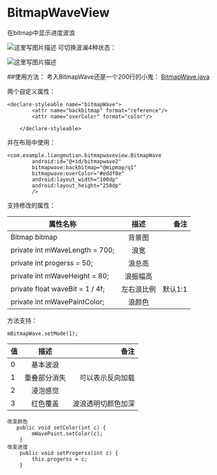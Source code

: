 # BitmapWaveView
在bitmap中显示进度波浪


![这里写图片描述](http://img.blog.csdn.net/20161208155819269?watermark/2/text/aHR0cDovL2Jsb2cuY3Nkbi5uZXQvQW5kcm9pZE1za3k=/font/5a6L5L2T/fontsize/400/fill/I0JBQkFCMA==/dissolve/70/gravity/SouthEast)
可切换波澜4种状态：

![这里写图片描述](http://img.blog.csdn.net/20161208160012741?watermark/2/text/aHR0cDovL2Jsb2cuY3Nkbi5uZXQvQW5kcm9pZE1za3k=/font/5a6L5L2T/fontsize/400/fill/I0JBQkFCMA==/dissolve/70/gravity/SouthEast)


##使用方法：
考入BitmapWave还是一个200行的小鬼：
[BitmapWave.java](https://github.com/AndroidMsky/BitmapWaveView/blob/master/app/src/main/java/com/example/liangmutian/bitmapwaveview/BitmapWave.java)

两个自定义属性：

```
<declare-styleable name="bitmapWave">
        <attr name="backbitmap" format="reference"/>
        <attr name="overColor" format="color"/>

    </declare-styleable>
```

并在布局中使用：

```
<com.example.liangmutian.bitmapwaveview.BitmapWave
        android:id="@+id/bitmapwave2"
        bitmapwave:backbitmap="@mipmap/q1"
        bitmapwave:overColor="#eddf0e"
        android:layout_width="100dp"
        android:layout_height="250dp"
        />
```

支持修改的属性：

| 属性名称        | 描述          | 备注  |
| ------------- |:-------------:| -----:|
|Bitmap bitmap    | 背景图 |  |
|private int mWaveLength = 700;    | 浪宽     |   |
|private int progerss = 50; | 浪总高     |   |
|private int mWaveHeight = 80; | 浪振幅高     |    |
|private float waveBit = 1 / 4f; | 左右浪比例     |  默认1:1 |
|private int mWavePaintColor;| 浪颜色   | |

方法支持：

```
mBitmapWave.setMode(1);
```

| 值        | 描述          | 备注  |
| ------------- |:-------------:| -----:|
|0    | 基本波浪 |  |
|1   | 重叠部分消失     |   可以表示反向加载 |
|2 | 浸泡感觉     |   |
|3 | 红色覆盖    | 波浪透明切颜色加深   |

```
改变颜色
   public void setColor(int c) {
        mWavePaint.setColor(c);
    }
改变进度
    public void setProgerss(int c) {
        this.progerss = c;
    }

```

